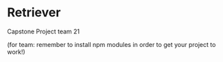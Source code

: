 # Retriever
Capstone Project team 21

(for team: remember to install npm modules in order to get your project to work!)
